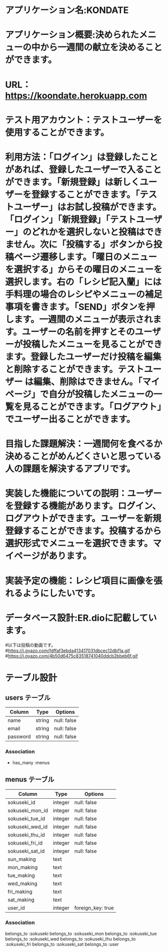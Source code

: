 # アプリケーション名:KONDATE	
# アプリケーション概要:決められたメニューの中から一週間の献立を決めることができます。
# URL：https://koondate.herokuapp.com
# テスト用アカウント：テストユーザーを使用することができます。
# 利用方法：「ログイン」は登録したことがあれば、登録したユーザーで入ることができます。「新規登録」は新しくユーザーを登録することができます。「テストユーザー」はお試し投稿ができます。「ログイン」「新規登録」「テストユーザー」のどれかを選択しないと投稿はできません。次に「投稿する」ボタンから投稿ページ遷移します。「曜日のメニューを選択する」からその曜日のメニューを選択します。右の「レシピ記入蘭」には手料理の場合のレシピやメニューの補足事項を書きます。「SEND」ボタンを押します。一週間のメニューが表示されます。ユーザーの名前を押すとそのユーザーが投稿したメニューを見ることができます。登録したユーザーだけ投稿を編集と削除することができます。テストユーザー は編集、削除はできません。「マイページ」で自分が投稿したメニューの一覧を見ることができます。「ログアウト」でユーザー出ることができます。
# 目指した課題解決：一週間何を食べるか決めることがめんどくさいと思っている人の課題を解決するアプリです。
# 実装した機能についての説明：ユーザーを登録する機能があります。ログイン、ログアウトができます。ユーザーを新規登録することができます。投稿するから選択形式でメニューを選択できます。マイページがあります。
# 実装予定の機能：レシピ項目に画像を張れるようにしたいです。
# データベース設計:ER.dioに記載しています。

#以下は投稿の動画です。
#https://i.gyazo.com/fdffaf3ebda413417031dbcec12dbf1a.gif
#https://i.gyazo.com/4b50d6475c83518741040ddcb2bbeb6f.gif

# テーブル設計

## users テーブル

| Column   | Type   | Options     |
| -------- | ------ | ----------- |
| name     | string | null: false |
| email    | string | null: false |
| password | string | null: false |

### Association
- has_many :menus


## menus テーブル

| Column          | Type     | Options     |
| -------------   | ------   | ----------- |
| sokuseki_id     | integer  | null: false |
| sokuseki_mon_id | integer  | null: false |
| sokuseki_tue_id | integer  | null: false |
| sokuseki_wed_id | integer  | null: false |
| sokuseki_thu_id | integer  | null: false |
| sokuseki_fri_id | integer  | null: false |
| sokuseki_sat_id | integer  | null: false |
| sun_making      | text     |
| mon_making      | text     |
| tue_making      | text     |
| wed_making      | text     |
| fri_making      | text     |
| sat_making      | text     |
| user_id         | integer  | foreign_key: true  | 

### Association

  belongs_to :sokuseki
  belongs_to :sokuseki_mon
  belongs_to :sokuseki_tue
  belongs_to :sokuseki_wed
  belongs_to :sokuseki_thu
  belongs_to :sokuseki_fri
  belongs_to :sokuseki_sat
  belongs_to :user
